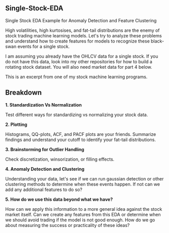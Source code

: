## Single-Stock-EDA
Single Stock EDA Example for Anomaly Detection and Feature Clustering

High volatilities, high kurtosises, and fat-tail distributions are the enemy of stock trading machine learning models. Let's try to analyze these problems and understand how to create features for models to recognize these black-swan events for a single stock.

I am assuming you already have the OHLCV data for a single stock. If you do not have this data, look into my other repositories for how to build a rotating stock dataset. You will also need market data for part 4 below.

This is an excerpt from one of my stock machine learning programs.

## Breakdown

**1. Standardization Vs Normalization**

Test different ways for standardizing vs normalizing your stock data.

**2. Plotting**

Histograms, QQ-plots, ACF, and PACF plots are your friends. Summarize findings and understand your cutoff to identify your fat-tail distributions.

**3. Brainstorming for Outlier Handling**

Check discretization, winsorization, or filling effects.

**4. Anomaly Detection and Clustering**

Understanding your data, let's see if we can run gaussian detection or other clustering methods to determine when these events happen. If not can we add any additional features to do so?

**5. How do we use this data beyond what we have?**

How can we apply this information to a more general idea against the stock market itself. Can we create any features from this EDA or determine when we should avoid trading if the model is not good enough. How do we go about measuring the success or practicality of these ideas?
